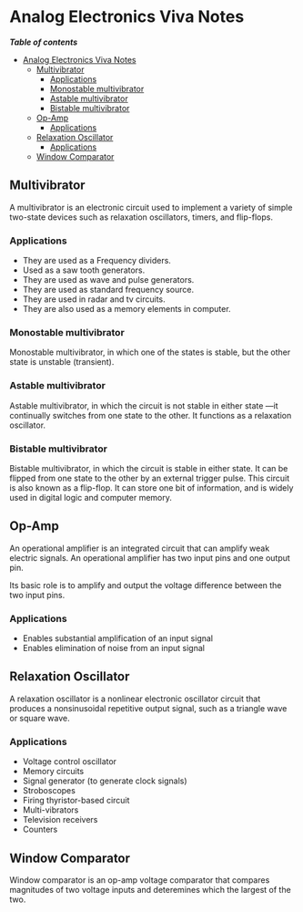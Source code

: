 # Analog Electronics Viva Notes

***Table of contents***
- [Analog Electronics Viva Notes](#analog-electronics-viva-notes)
  - [Multivibrator](#multivibrator)
    - [Applications](#applications)
    - [Monostable multivibrator](#monostable-multivibrator)
    - [Astable multivibrator](#astable-multivibrator)
    - [Bistable multivibrator](#bistable-multivibrator)
  - [Op-Amp](#op-amp)
    - [Applications](#applications-1)
  - [Relaxation Oscillator](#relaxation-oscillator)
    - [Applications](#applications-2)
  - [Window Comparator](#window-comparator)

## Multivibrator

A multivibrator is an electronic circuit used to implement a variety of simple two-state devices such as relaxation oscillators, timers, and flip-flops.

### Applications

- They are used as a Frequency dividers.
- Used as a saw tooth generators.
- They are used as wave and pulse generators.
- They are used as standard frequency source.
- They are used in radar and tv circuits.
- They are also used as a memory elements in computer.

### Monostable multivibrator

Monostable multivibrator, in which one of the states is stable, but the other state is unstable (transient).

### Astable multivibrator

Astable multivibrator, in which the circuit is not stable in either state —it continually switches from one state to the other. It functions as a relaxation oscillator.

### Bistable multivibrator

Bistable multivibrator, in which the circuit is stable in either state. It can be flipped from one state to the other by an external trigger pulse. This circuit is also known as a flip-flop. It can store one bit of information, and is widely used in digital logic and computer memory.

## Op-Amp

An operational amplifier is an integrated circuit that can amplify weak electric signals. An operational amplifier has two input pins and one output pin.

Its basic role is to amplify and output the voltage difference between the two input pins.

### Applications

- Enables substantial amplification of an input signal
- Enables elimination of noise from an input signal

## Relaxation Oscillator

A relaxation oscillator is a nonlinear electronic oscillator circuit that produces a nonsinusoidal repetitive output signal, such as a triangle wave or square wave.

### Applications

- Voltage control oscillator
- Memory circuits
- Signal generator (to generate clock signals)
- Stroboscopes
- Firing thyristor-based circuit
- Multi-vibrators
- Television receivers
- Counters

## Window Comparator

Window comparator is an op-amp voltage comparator that compares magnitudes of two voltage inputs and deteremines which the largest of the two.